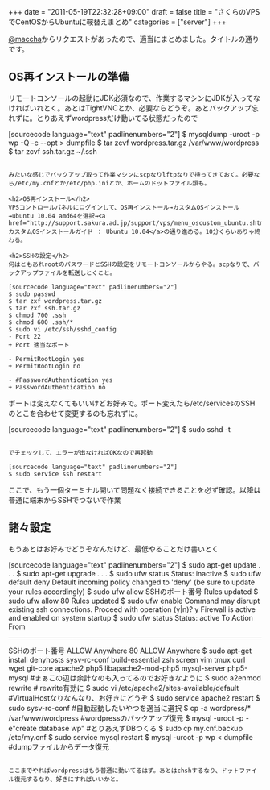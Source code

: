 +++
date = "2011-05-19T22:32:28+09:00"
draft = false
title = "さくらのVPSでCentOSからUbuntuに鞍替えまとめ"
categories = ["server"]
+++

<a href="http://twitter.com/maccha">@maccha</a>からリクエストがあったので、適当にまとめました。タイトルの通りです。

<h2>OS再インストールの準備</h2>
リモートコンソールの起動にJDK必須なので、作業するマシンにJDKが入ってなければいれとく。あとはTightVNCとか、必要ならどうぞ。あとバックアップ忘れずに。とりあえずwordpressだけ動いてる状態だったので

[sourcecode language="text" padlinenumbers="2"]
$ mysqldump -uroot -p wp -Q -c --opt > dumpfile
$ tar zcvf wordpress.tar.gz /var/www/wordpress
$ tar zcvf ssh.tar.gz ~/.ssh
```

みたいな感じでバックアップ取って作業マシンにscpなりlftpなりで持ってきておく。必要なら/etc/my.cnfとか/etc/php.iniとか、ホームのドットファイル類も。

<h2>OS再インストール</h2>
VPSコントロールパネルにログインして、OS再インストール→カスタムOSインストール→ubuntu 10.04 amd64を選択→<a href="http://support.sakura.ad.jp/support/vps/menu_oscustom_ubuntu.shtml">カスタムOSインストールガイド ： Ubuntu 10.04</a>の通り進める。10分くらいありゃ終わる。

<h2>SSHの設定</h2>
何はともあれrootのパスワードとSSHの設定をリモートコンソールからやる。scpなりで、バックアップファイルを転送しとくこと。

[sourcecode language="text" padlinenumbers="2"]
$ sudo passwd
$ tar zxf wordpress.tar.gz
$ tar zxf ssh.tar.gz
$ chmod 700 .ssh
$ chmod 600 .ssh/*
$ sudo vi /etc/ssh/sshd_config
- Port 22
+ Port 適当なポート

- PermitRootLogin yes
+ PermitRootLogin no

- #PasswordAuthentication yes
+ PasswordAuthentication no
```

ポートは変えなくてもいいけどお好みで。ポート変えたら/etc/servicesのSSHのとこを合わせて変更するのも忘れずに。

[sourcecode language="text" padlinenumbers="2"]
$ sudo sshd -t
```

でチェックして、エラーが出なければOKなので再起動

[sourcecode language="text" padlinenumbers="2"]
$ sudo service ssh restart
```

ここで、もう一個ターミナル開いて問題なく接続できることを必ず確認。以降は普通に端末からSSHでつないで作業

<h2>諸々設定</h2>
もうあとはお好みでどうぞなんだけど、最低やることだけ書いとく

[sourcecode language="text" padlinenumbers="2"]
$ sudo apt-get update
.
.
.
$ sudo apt-get upgrade
.
.
.
$ sudo ufw status
Status: inactive
$ sudo ufw default deny
Default incoming policy changed to 'deny'
(be sure to update your rules accordingly)
$ sudo ufw allow SSHのポート番号
Rules updated
$ sudo ufw allow 80
Rules updated
$ sudo ufw enable
Command may disrupt existing ssh connections. Proceed with operation (y|n)? y
Firewall is active and enabled on system startup
$ sudo ufw status
Status: active
To                         Action      From
--                           ------      ----
SSHのポート番号   ALLOW       Anywhere
80                          ALLOW       Anywhere
$ sudo apt-get install denyhosts sysv-rc-conf build-essential zsh screen vim tmux curl wget git-core apache2 php5 libapache2-mod-php5 mysql-server php5-mysql #まぁこの辺は余計なのも入ってるのでお好きなように
$ sudo a2enmod rewrite # rewrite有効に
$ sudo vi /etc/apache2/sites-available/default #VirtualHostなりなんなり、お好きにどうぞ
$ sudo service apache2 restart
$ sudo sysv-rc-conf #自動起動したいやつを適当に選択
$ cp -a wordpress/* /var/www/wordpress #wordpressのバックアップ復元
$ mysql -uroot -p -e"create database wp" #とりあえずDBつくる
$ sudo cp my.cnf.backup /etc/my.cnf
$ sudo service mysql restart
$ mysql -uroot -p wp < dumpfile #dumpファイルからデータ復元
```

ここまでやればwordpressはもう普通に動いてるはず。あとはchshするなり、ドットファイル復元するなり、好きにすればいいかと。
